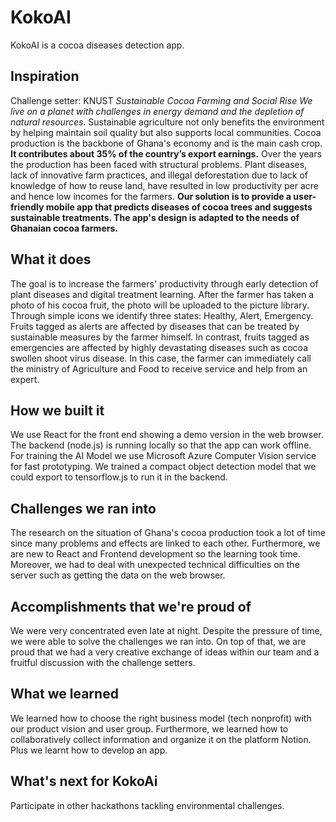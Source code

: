 # KokoAI
KokoAI is a cocoa diseases detection app.

## Inspiration
Challenge setter: KNUST
*Sustainable Cocoa Farming and Social Rise We live on a planet with challenges in energy demand and the depletion of natural resources*. Sustainable agriculture not only benefits the environment by helping maintain soil quality but also supports local communities. Cocoa production is the backbone of Ghana's economy and is the main cash crop. **It contributes about 35% of the country’s export earnings.** Over the years the production has been faced with structural problems. Plant diseases, lack of innovative farm practices, and illegal deforestation due to lack of knowledge of how to reuse land, have resulted in low productivity per acre and hence low incomes for the farmers. **Our solution is to provide a user-friendly mobile app that predicts diseases of cocoa trees and suggests sustainable treatments. The app's design is adapted to the needs of Ghanaian cocoa farmers.**

## What it does
The goal is to increase the farmers' productivity through early detection of plant diseases and digital treatment learning. After the farmer has taken a photo of his cocoa fruit, the photo will be uploaded to the picture library. Through simple icons we identify three states: Healthy, Alert, Emergency. Fruits tagged as alerts are affected by diseases that can be treated by sustainable measures by the farmer himself. In contrast, fruits tagged as emergencies are affected by highly devastating diseases such as cocoa swollen shoot virus disease. In this case, the farmer can immediately call the ministry of Agriculture and Food to receive service and help from an expert.

## How we built it
We use React for the front end showing a demo version in the web browser. The backend (node.js) is running locally so that the app can work offline. For training the AI Model we use Microsoft Azure Computer Vision service for fast prototyping. We trained a compact object detection model that we could export to tensorflow.js to run it in the backend.

## Challenges we ran into
The research on the situation of Ghana's cocoa production took a lot of time since many problems and effects are linked to each other. Furthermore, we are new to React and Frontend development so the learning took time. Moreover, we had to deal with unexpected technical difficulties on the server such as getting the data on the web browser.

## Accomplishments that we're proud of
We were very concentrated even late at night. Despite the pressure of time, we were able to solve the challenges we ran into. On top of that, we are proud that we had a very creative exchange of ideas within our team and a fruitful discussion with the challenge setters.

## What we learned
We learned how to choose the right business model (tech nonprofit) with our product vision and user group. Furthermore, we learned how to collaboratively collect information and organize it on the platform Notion. Plus we learnt how to develop an app.

## What's next for KokoAi
Participate in other hackathons tackling environmental challenges.

